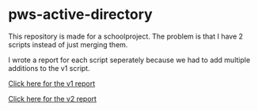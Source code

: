 # pws-active-directory

This repository is made for a schoolproject. The problem is that I have 2 scripts instead of just merging them.

I wrote a report for each script seperately because we had to add multiple additions to the v1 script.

[Click here for the v1 report](report-v1.md)

[Click here for the v2 report](report-v2.md)
